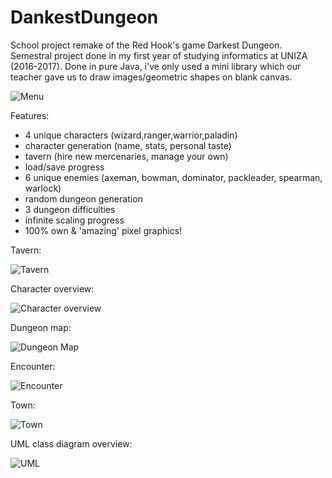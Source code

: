# DankestDungeon

School project remake of the Red Hook's game Darkest Dungeon.
Semestral project done in my first year of studying informatics at UNIZA (2016-2017).
Done in pure Java, i've only used a mini library which our teacher gave us to draw images/geometric shapes on blank canvas.

![Menu](https://i.gyazo.com/af437866c6282bf0240ad03b32ef9c8a.png)

Features:

* 4 unique characters (wizard,ranger,warrior,paladin)
* character generation (name, stats, personal taste)
* tavern (hire new mercenaries, manage your own)
* load/save progress
* 6 unique enemies (axeman, bowman, dominator, packleader, spearman, warlock)
* random dungeon generation 
* 3 dungeon difficulties
* infinite scaling progress 
* 100% own & 'amazing' pixel graphics!

Tavern:

![Tavern](https://i.gyazo.com/bd0dcdcb0894c54e8e48584117018526.png)

Character overview:

![Character overview](https://i.gyazo.com/1f0e2244bcc4cc1750a34b2dcbf0c10e.png)

Dungeon map:

![Dungeon Map](https://i.gyazo.com/36a02dc3598160de319b8c22f6004e87.png)

Encounter:

![Encounter](https://i.gyazo.com/40d23a7e54fc945da74c7b7f32635300.png)

Town:

![Town](
https://i.gyazo.com/43b21daf60ddeb91eaa23ff5b452e1cb.png)

UML class diagram overview: 

![UML](
https://i.gyazo.com/bd293450784247e13f7d5ae095cb8b00.png)
